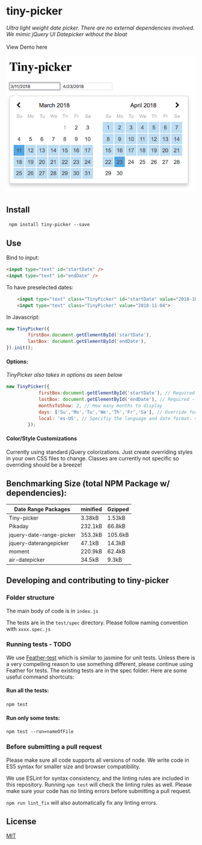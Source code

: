 # tiny-picker

*Ultra light weight date picker. There are no external dependencies involved. We mimic jQuery UI Datepicker without the bloat*<br><br>
View Demo here<br><br>
![](./docs/example.png)
## Install

` npm install tiny-picker --save`

## Use

Bind to input:

```html
<input type="text" id="startDate" />
<input type="text" id="endDate" />
```
To have preselected dates:
```html
    <input type="text" class="TinyPicker" id="startDate" value="2018-10-22">
    <input type="text" class="TinyPicker" value="2018-11-04">
```
In Javascript:<br>
```js
new TinyPicker({
        firstBox:document.getElementById('startDate'),
        lastBox: document.getElementById('endDate'),
}).init();
```

#### Options:
*TinyPicker also takes in options as seen below*
```js
new TinyPicker({
            firstBox:document.getElementById('startDate'), // Required -- Overrides us finding the first input box
            lastBox: document.getElementById('endDate'), // Required -- Overrides us finding the last input box
            monthsToShow: 2, // How many months to display
            days: ['Su','Mo','Tu','We','Th','Fr','Sa'], // Override for day abbreviations in the calendar
            local: 'es-US', // Specifiy the language and date format. < IE 10 defaults to en-US
        });
```

#### Color/Style Customizations

Currently using standard jQuery colorizations. Just create overriding styles in your own CSS files to change. Classes are currently not specific so overriding should be a breeze!

## Benchmarking Size (total NPM Package w/ dependencies):
| Date Range Packages  | minified  |  Gzipped |
| ------------- | ------------- | ------------- |
| Tiny-picker  | 3.38kB |1.53kB
| Pikaday  |232.1kB|66.8kB|
| jquery-date-range-picker |353.3kB|105.6kB|
| jquery-daterangepicker  |47.1kB|14.3kB|
| moment  |220.9kB|62.4kB|
| air-datepicker  |34.5kB|9.3kB|

## Developing and contributing to tiny-picker
### Folder structure
The main body of code is in `index.js`

The tests are in the `test/spec` directory. Please follow naming convention with `xxxx.spec.js`

### Running tests - TODO

We use [Feather-test](https://www.npmjs.com/package/feather-test) which is similar to jasmine for unit tests. Unless there is a very compelling reason to use something different, please continue using Feather for tests. The existing tests are in the spec folder. Here are some useful command shortcuts:

#### Run all the tests:

`npm test`

#### Run only some tests:

`npm test --run=nameOfFile`

### Before submitting a pull request

Please make sure all code supports all versions of node. We write code in ES5 syntax for smaller size and browser compatibility.

We use ESLint for syntax consistency, and the linting rules are included in this repository. Running `npm test` will check the linting rules as well. Please make sure your code has no linting errors before submitting a pull request.

`npm run lint_fix` will also automatically fix any linting errors.

## License

[MIT](https://github.com/raymondborkowski/4loop/blob/master/LICENSE)

